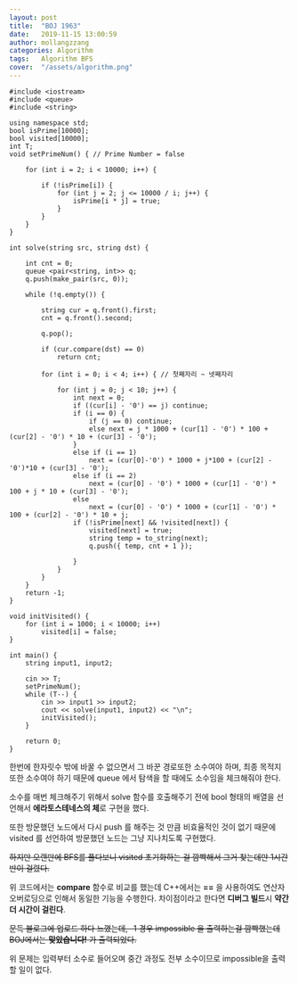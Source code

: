 ```yaml
---
layout: post
title:  "BOJ 1963"
date:   2019-11-15 13:00:59
author: mollangzzang
categories: Algorithm
tags:	Algorithm BFS
cover:  "/assets/algorithm.png"
---
```


```
#include <iostream>
#include <queue>
#include <string>

using namespace std;
bool isPrime[10000];
bool visited[10000];
int T;
void setPrimeNum() { // Prime Number = false

	for (int i = 2; i < 10000; i++) {

		if (!isPrime[i]) {
			for (int j = 2; j <= 10000 / i; j++) {
				isPrime[i * j] = true;
			}
		}
	}
}

int solve(string src, string dst) {

	int cnt = 0;
	queue <pair<string, int>> q;
	q.push(make_pair(src, 0));

	while (!q.empty()) {

		string cur = q.front().first;
		cnt = q.front().second;

		q.pop();

		if (cur.compare(dst) == 0)
			return cnt;

		for (int i = 0; i < 4; i++) { // 첫째자리 ~ 넷째자리

			for (int j = 0; j < 10; j++) {
				int next = 0;
				if ((cur[i] - '0') == j) continue;
				if (i == 0) {
					if (j == 0) continue;
					else next = j * 1000 + (cur[1] - '0') * 100 + (cur[2] - '0') * 10 + (cur[3] - '0');
				}
				else if (i == 1) 
					next = (cur[0]-'0') * 1000 + j*100 + (cur[2] - '0')*10 + (cur[3] - '0');
				else if (i == 2)
					next = (cur[0] - '0') * 1000 + (cur[1] - '0') * 100 + j * 10 + (cur[3] - '0');
				else
					next = (cur[0] - '0') * 1000 + (cur[1] - '0') * 100 + (cur[2] - '0') * 10 + j;
				if (!isPrime[next] && !visited[next]) {
					visited[next] = true;
					string temp = to_string(next);
					q.push({ temp, cnt + 1 });
					
				}
			}
		}
	}
	return -1;
}

void initVisited() {
	for (int i = 1000; i < 10000; i++)
		visited[i] = false;
}

int main() {
	string input1, input2;
	
	cin >> T;
	setPrimeNum();
	while (T--) {
		cin >> input1 >> input2;
		cout << solve(input1, input2) << "\n";
		initVisited();
	}

	return 0;
}
```

한번에 한자릿수 밖에 바꿀 수 없으면서 그 바꾼 경로또한 소수여야 하며, 최종 목적지 또한 소수여야 하기 때문에 queue 에서 탐색을 할 때에도 소수임을 체크해줘야 한다.

소수를 매번 체크해주기 위해서 solve 함수를 호출해주기 전에 bool 형태의 배열을 선언해서 **에라토스테네스의 체**로 구현을 했다.

또한 방문했던 노드에서 다시 push 를 해주는 것 만큼 비효율적인 것이 없기 때문에 visited 를 선언하여 방문했던 노드는 그냥 지나치도록 구현했다.

~~하지만 오랜만에 BFS를 풀다보니 visited 초기화하는 걸 깜빡해서 그거 찾는데만 1시간 반이 걸렸다.~~

위 코드에서는 **compare** 함수로 비교를 했는데 C++에서는 **==** 을 사용하여도 연산자 오버로딩으로 인해서 동일한 기능을 수행한다. 차이점이라고 한다면 **디버그 빌드**시 **약간 더 시간이 걸린다**.

~~문득 블로그에 업로드 하다 느꼈는데, -1 경우 impossible 을 출력하는걸 깜빡했는데 BOJ에서는 **맞았습니다!** 가 출력되었다.~~

위 문제는 입력부터 소수로 들어오며 중간 과정도 전부 소수이므로 impossible을 출력할 일이 없다.
